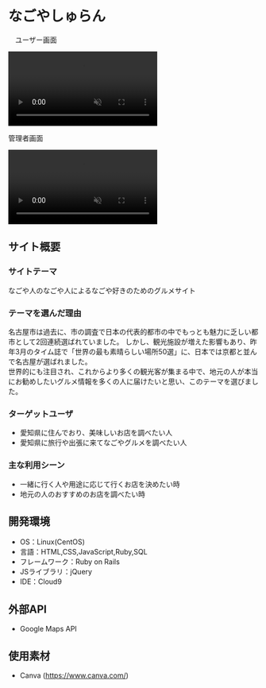 # なごやしゅらん
　ユーザー画面
<div><video controls src="https://github.com/kano0000/NagoyaChelin/assets/129806087/6f9a6684-bb04-4294-8ca0-ad2ab682d6d2" muted="true"></video></div>

 
 管理者画面
<div><video controls src="https://github.com/kano0000/NagoyaChelin/assets/129806087/1a38a583-fb57-44ef-be5d-e96ae1cff757" muted="true"></video></div>



## サイト概要
### サイトテーマ
なごや人のなごや人によるなごや好きのためのグルメサイト

### テーマを選んだ理由
名古屋市は過去に、市の調査で日本の代表的都市の中でもっとも魅力に乏しい都市として2回連続選ばれていました。
しかし、観光施設が増えた影響もあり、昨年3月のタイム誌で「世界の最も素晴らしい場所50選」に、日本では京都と並んで名古屋が選ばれました。<br>
世界的にも注目され、これからより多くの観光客が集まる中で、地元の人が本当にお勧めしたいグルメ情報を多くの人に届けたいと思い、このテーマを選びました。


### ターゲットユーザ
 - 愛知県に住んでおり、美味しいお店を調べたい人
 - 愛知県に旅行や出張に来てなごやグルメを調べたい人

### 主な利用シーン
 - 一緒に行く人や用途に応じて行くお店を決めたい時
 - 地元の人のおすすめのお店を調べたい時

## 開発環境
- OS：Linux(CentOS)
- 言語：HTML,CSS,JavaScript,Ruby,SQL
- フレームワーク：Ruby on Rails
- JSライブラリ：jQuery
- IDE：Cloud9

## 外部API
- Google Maps API

## 使用素材
- Canva (https://www.canva.com/)

